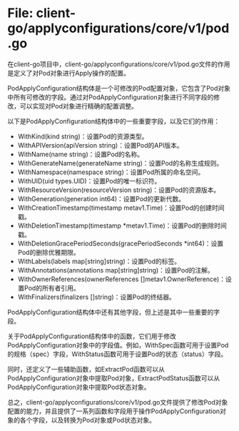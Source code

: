 # File: client-go/applyconfigurations/core/v1/pod.go

在client-go项目中，client-go/applyconfigurations/core/v1/pod.go文件的作用是定义了对Pod对象进行Apply操作的配置。

PodApplyConfiguration结构体是一个可修改的Pod配置对象，它包含了Pod对象中所有可修改的字段。通过对PodApplyConfiguration对象进行不同字段的修改，可以实现对Pod对象进行精确的配置调整。

以下是PodApplyConfiguration结构体中的一些重要字段，以及它们的作用：

- WithKind(kind string)：设置Pod的资源类型。
- WithAPIVersion(apiVersion string)：设置Pod的API版本。
- WithName(name string)：设置Pod的名称。
- WithGenerateName(generateName string)：设置Pod的名称生成规则。
- WithNamespace(namespace string)：设置Pod所属的命名空间。
- WithUID(uid types.UID)：设置Pod的唯一标识符。
- WithResourceVersion(resourceVersion string)：设置Pod的资源版本。
- WithGeneration(generation int64)：设置Pod的更新代数。
- WithCreationTimestamp(timestamp metav1.Time)：设置Pod的创建时间戳。
- WithDeletionTimestamp(timestamp *metav1.Time)：设置Pod的删除时间戳。
- WithDeletionGracePeriodSeconds(gracePeriodSeconds *int64)：设置Pod的删除优雅期限。
- WithLabels(labels map[string]string)：设置Pod的标签。
- WithAnnotations(annotations map[string]string)：设置Pod的注解。
- WithOwnerReferences(ownerReferences []metav1.OwnerReference)：设置Pod的所有者引用。
- WithFinalizers(finalizers []string)：设置Pod的终结器。

PodApplyConfiguration结构体中还有其他字段，但上述是其中一些重要的字段。

关于PodApplyConfiguration结构体中的函数，它们用于修改PodApplyConfiguration对象中的字段值。例如，WithSpec函数可用于设置Pod的规格（spec）字段，WithStatus函数可用于设置Pod的状态（status）字段。

同时，还定义了一些辅助函数，如ExtractPod函数可以从PodApplyConfiguration对象中提取Pod对象，ExtractPodStatus函数可以从PodApplyConfiguration对象中提取Pod状态对象。

总之，client-go/applyconfigurations/core/v1/pod.go文件提供了修改Pod对象配置的能力，并且提供了一系列函数和字段用于操作PodApplyConfiguration对象的各个字段，以及转换为Pod对象或Pod状态对象。

